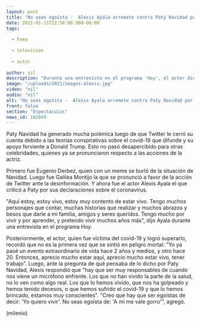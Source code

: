 ```yaml
---
layout: post
title: "No seas egoísta -  Alexis Ayala arremete contra Paty Navidad por su postura ante el covid-19"
date: 2021-01-11T22:58:00.000-06:00
tags:
  
  - Fama
  
  - television
  
  - actor
  
author: nil
description: "Durante una entrevista en el programa 'Hoy', el actor dio su opinión respecto a la postura de la actriz ante la pandemia. "
image: "/uploads/2021/images-alexis.jpg"
video: "nil"
audio: "nil"
alt: "No seas egoísta -  Alexis Ayala arremete contra Paty Navidad por su postura ante el covid-19"
front: false
section: "Espectáculos"
news_id: 182049
---
```


Paty Navidad ha generado mucha polémica luego de que Twitter le cerró su cuenta debido a las teorías conspirativas sobre el covid-19 que difunde y su apoyo ferviente a Donald Trump. Esto no pasó desapercibido para otras celebridades, quienes ya se pronunciaron respecto a las acciones de la actriz. 

Primero fue Eugenio Derbez, quien con un meme se burló de la situación de Navidad. Luego fue Galilea Montijo la que se pronunció a favor de la acción de Twitter ante la desinformación. Y ahora fue el actor Alexis Ayala el que criticó a Paty por sus declaraciones sobre el coronavirus.

"Aquí estoy, estoy vivo, estoy muy contento de estar vivo. Tengo muchos personajes que contar, muchas historias que realizar y muchos abrazos y besos que darle a mi familia, amigos y seres queridos. Tengo mucho por vivir y por aprender, y pretendo vivir muchos años más", dijo Ayala durante una entrevista en el programa Hoy. 

Posteriormente, el actor, quien fue víctima del covid-19 y logró superarlo, recordó que no es la primera vez que se sintió en peligro mortal: "Yo ya pasé un evento extraordinario de vida hace 2 años y medios, y otro hace 20. Entonces, aprecio mucho estar aquí, aprecio mucho estar vivo, tener trabajo". Luego, ante la pregunta de qué pensaba de lo dicho por Paty Navidad, Alexis respondió que "hay que ser muy responsables de cuando nos viene un micrófono enfrente. Los que no han vivido la parte de la salud, no lo ven como algo real. Los que lo hemos vivido, que nos ha golpeado y hemos tenido decesos, o que hemos sufrido el covid-19 y que lo hemos brincado, estamos muy conscientes".  "Creo que hay que ser egoístas de decir: 'Yo quiero vivir'. No seas egoísta de: 'A mi me vale gorro'", agregó. 

(milenio)